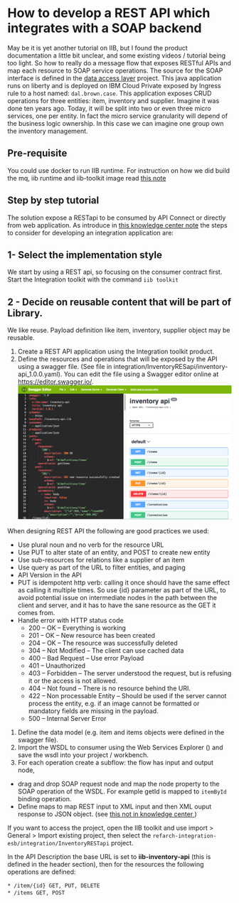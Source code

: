 # How to develop a REST API which integrates with a SOAP backend
May be it is yet another tutorial on IIB, but I found the product documentation a little bit unclear, and some existing videos / tutorial being too light. So how to really do a message flow that exposes RESTful APIs and map each resource to SOAP service operations. The source for the SOAP interface is defined in the [data access layer](https://github.com/ibm-cloud-architecture/refarch-integration-inventory-dal) project. This java application runs on liberty and is deployed on IBM Cloud Private exposed by Ingress rule to a host named: `dal.brown.case`. This application exposes CRUD operations for three entities: item, inventory and supplier. Imagine it was done ten years ago. Today, it will be split into two or even three micro services, one per entity. In fact the micro service granularity will depend of the business logic ownership. In this case we can imagine one group own the inventory management.

## Pre-requisite
You could use docker to run IIB runtime. For instruction on how we did build the mq, iib runtime and iib-toolkit image read [this note](../../docker/README.md)

## Step by step tutorial
The solution expose a RESTapi to be consumed by API Connect or directly from web application. As introduce in [this knowledge center note](ttps://developer.ibm.com/integration/docs/ibm-integration-bus/get-started-developing-an-integration-solution-overview/) the steps to consider for developing an integration application are:  

## 1- Select the implementation style
We start by using a REST api, so focusing on the consumer contract first. Start the Integration toolkit with the command `iib toolkit`

## 2 - Decide on reusable content that will be part of Library.
We like reuse. Payload definition like item, inventory, supplier object may be reusable.
1. Create a REST API application using the Integration toolkit product.
1. Define the resources and operations that will be exposed by the API using a swagger file. (See file in integration/InventoryRESapi/inventory-api_1.0.0.yaml). You can edit the file using a Swagger editor online at https://editor.swagger.io/.  
 ![](swagger-inv-api.png)  
 
 When designing REST API the following are good practices we used:
 * Use plural noun and no verb for the resource URL
 * Use PUT to alter state of an entity, and POST to create new entity
 * Use sub-resources for relations like a supplier of an item
 * Use query as part of the URL to filter entities, and paging
 * API Version in the API
 * PUT is idempotent http verb: calling it once should have the same effect as calling it multiple times. So use {id} parameter as part of the URL, to avoid potential issue on intermediate nodes in the path between the client and server, and it has to have the sane resource as the GET it comes from.
 * Handle error with HTTP status code
    * 200 – OK – Everything is working
    * 201 – OK – New resource has been created
    * 204 – OK – The resource was successfully deleted
    * 304 – Not Modified – The client can use cached data
    * 400 – Bad Request – Use error Payload
    * 401 – Unauthorized
    * 403 – Forbidden – The server understood the request, but is refusing it or the access is not allowed.
    * 404 – Not found – There is no resource behind the URI.
    * 422 – Non processable Entity – Should be used if the server cannot process the entity, e.g. if an image cannot be formatted or mandatory fields are missing in the payload.
    * 500 – Internal Server Error
1. Define the data model (e.g. item and items objects were defined in the swagger file).
1. Import the WSDL to consumer using the Web Services Explorer () and save the wsdl into your project / workbench.
1. For each operation create a subflow: the flow has input and output node,
 * drag and drop SOAP request node and map the node property to the SOAP operation of the WSDL. For example getId is mapped to `itemById` binding operation.
 * Define maps to map REST input to XML input and then XML ouput response to JSON object. (see [this not in knowledge center ](https://www.ibm.com/support/knowledgecenter/SSMKHH_10.0.0/com.ibm.etools.mft.doc/sm12030_.htm))

If you want to access the project, open the IIB toolkit and use import > General > Import existing project, then select the `refarch-integration-esb/integration/InventoryRESTapi` project.

In the API Description the base URL is set to **iib-inventory-api** (this is defined in the header section), then for the resources the following operations are defined:
```
* /item/{id} GET, PUT, DELETE
* /items GET, POST
```
